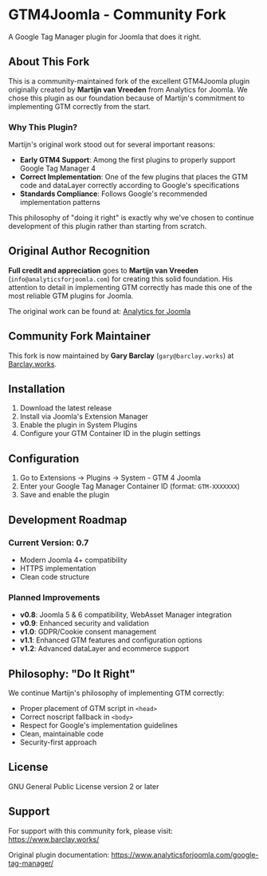 # GTM4Joomla - Community Fork

A Google Tag Manager plugin for Joomla that does it right.

## About This Fork

This is a community-maintained fork of the excellent GTM4Joomla plugin originally created by **Martijn van Vreeden** from Analytics for Joomla. We chose this plugin as our foundation because of Martijn's commitment to implementing GTM correctly from the start.

### Why This Plugin?

Martijn's original work stood out for several important reasons:

- **Early GTM4 Support**: Among the first plugins to properly support Google Tag Manager 4
- **Correct Implementation**: One of the few plugins that places the GTM code and dataLayer correctly according to Google's specifications
- **Standards Compliance**: Follows Google's recommended implementation patterns

This philosophy of "doing it right" is exactly why we've chosen to continue development of this plugin rather than starting from scratch.

## Original Author Recognition

**Full credit and appreciation** goes to **Martijn van Vreeden** (`info@analyticsforjoomla.com`) for creating this solid foundation. His attention to detail in implementing GTM correctly has made this one of the most reliable GTM plugins for Joomla.

The original work can be found at: [Analytics for Joomla](https://www.analyticsforjoomla.com/)

## Community Fork Maintainer

This fork is now maintained by **Gary Barclay** (`gary@barclay.works`) at [Barclay.works](https://www.barclay.works/).

## Installation

1. Download the latest release
2. Install via Joomla's Extension Manager
3. Enable the plugin in System Plugins
4. Configure your GTM Container ID in the plugin settings

## Configuration

1. Go to Extensions → Plugins → System - GTM 4 Joomla
2. Enter your Google Tag Manager Container ID (format: `GTM-XXXXXXX`)
3. Save and enable the plugin

## Development Roadmap

### Current Version: 0.7
- Modern Joomla 4+ compatibility
- HTTPS implementation
- Clean code structure

### Planned Improvements
- **v0.8**: Joomla 5 & 6 compatibility, WebAsset Manager integration
- **v0.9**: Enhanced security and validation
- **v1.0**: GDPR/Cookie consent management
- **v1.1**: Enhanced GTM features and configuration options
- **v1.2**: Advanced dataLayer and ecommerce support

## Philosophy: "Do It Right"

We continue Martijn's philosophy of implementing GTM correctly:

- Proper placement of GTM script in `<head>`
- Correct noscript fallback in `<body>`
- Respect for Google's implementation guidelines
- Clean, maintainable code
- Security-first approach

## License

GNU General Public License version 2 or later

## Support

For support with this community fork, please visit: https://www.barclay.works/

Original plugin documentation: https://www.analyticsforjoomla.com/google-tag-manager/